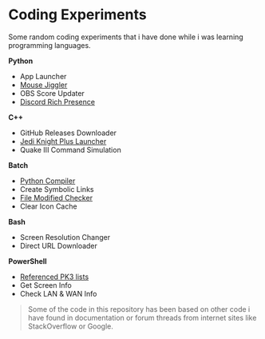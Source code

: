 # Coding Experiments

Some random coding experiments that i have done while i was learning programming languages.

**Python**
- App Launcher
- [Mouse Jiggler](python/mouse_jiggler)
- OBS Score Updater
- [Discord Rich Presence](python/discord_rp)

**C++**
- GitHub Releases Downloader
- [Jedi Knight Plus Launcher](cpp/jkplus_launcher)
- Quake III Command Simulation

**Batch**
- [Python Compiler](batch/py_compiler)
- Create Symbolic Links
- [File Modified Checker](batch/mod_checker)
- Clear Icon Cache

**Bash**
- Screen Resolution Changer
- Direct URL Downloader

**PowerShell**
- [Referenced PK3 lists](powershell/ref_autolist)
- Get Screen Info
- Check LAN & WAN Info

> Some of the code in this repository has been based on other code i have found in documentation or forum threads from internet sites like StackOverflow or Google.